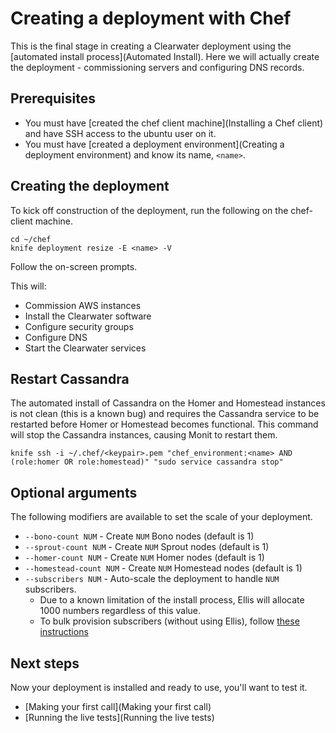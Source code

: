 # Creating a deployment with Chef

This is the final stage in creating a Clearwater deployment using the [automated install process](Automated Install).  Here we will actually create the deployment - commissioning servers and configuring DNS records.

## Prerequisites

* You must have [created the chef client machine](Installing a Chef client) and have SSH access to the ubuntu user on it.
* You must have [created a deployment environment](Creating a deployment environment) and know its name, `<name>`.

## Creating the deployment

To kick off construction of the deployment, run the following on the chef-client machine.

    cd ~/chef
    knife deployment resize -E <name> -V

Follow the on-screen prompts.

This will:

* Commission AWS instances
* Install the Clearwater software
* Configure security groups
* Configure DNS
* Start the Clearwater services

## Restart Cassandra

The automated install of Cassandra on the Homer and Homestead instances is not clean (this is a known bug) and requires the Cassandra service to be restarted before Homer or Homestead becomes functional.  This command will stop the Cassandra instances, causing Monit to restart them.

    knife ssh -i ~/.chef/<keypair>.pem "chef_environment:<name> AND (role:homer OR role:homestead)" "sudo service cassandra stop"

## Optional arguments

The following modifiers are available to set the scale of your deployment.

* `--bono-count NUM` - Create `NUM` Bono nodes (default is 1)
* `--sprout-count NUM` - Create `NUM` Sprout nodes (default is 1)
* `--homer-count NUM` - Create `NUM` Homer nodes (default is 1)
* `--homestead-count NUM` - Create `NUM` Homestead nodes (default is 1)
* `--subscribers NUM` - Auto-scale the deployment to handle `NUM` subscribers.
  - Due to a known limitation of the install process, Ellis will allocate 1000 numbers regardless of this value.
  - To bulk provision subscribers (without using Ellis), follow [these instructions](https://github.com/Metaswitch/crest/blob/master/src/metaswitch/crest/tools/sstable_provisioning/README.md)

## Next steps

Now your deployment is installed and ready to use, you'll want to test it.

* [Making your first call](Making your first call)
* [Running the live tests](Running the live tests)